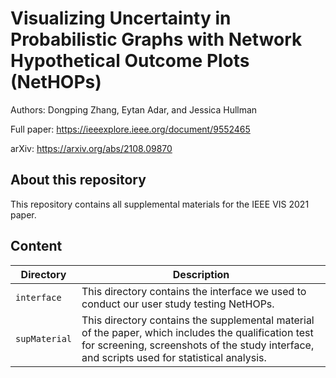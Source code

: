 # Visualizing Uncertainty in Probabilistic Graphs with Network Hypothetical Outcome Plots (NetHOPs)

Authors: Dongping Zhang, Eytan Adar, and Jessica Hullman

Full paper: <https://ieeexplore.ieee.org/document/9552465>

arXiv: <https://arxiv.org/abs/2108.09870>

## About this repository

This repository contains all supplemental materials for the IEEE VIS 2021 paper.

## Content

| Directory     | Description                                                                                                                                                                                         |
| ------------- | --------------------------------------------------------------------------------------------------------------------------------------------------------------------------------------------------- |
| `interface`   | This directory contains the interface we used to conduct our user study testing NetHOPs.                                                                                                            |
| `supMaterial` | This directory contains the supplemental material of the paper, which includes the qualification test for screening, screenshots of the study interface, and scripts used for statistical analysis. |
